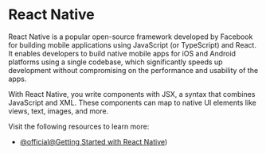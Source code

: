 # React Native

React Native is a popular open-source framework developed by Facebook for building mobile applications using JavaScript (or TypeScript) and React. It enables developers to build native mobile apps for iOS and Android platforms using a single codebase, which significantly speeds up development without compromising on the performance and usability of the apps.

With React Native, you write components with JSX, a syntax that combines JavaScript and XML. These components can map to native UI elements like views, text, images, and more.

Visit the following resources to learn more:

- [@official@Getting Started with React Native](https://reactnative.dev/docs/getting-started))
